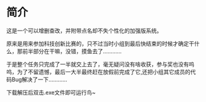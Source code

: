 # 简介
这是一个可以增删查改，并附带点名却不失个性化的加强版系统。

原来是用来参加科技创新比赛的，只不过当时小组到最后快结束的时候才确定干什么，那前半部分在干嘛，没错，摸鱼去了…………

于是整个任务只完成了一半就交上去了，毫无疑问没有啥收获，参与奖也没有呜呜，为了不留遗憾，最后一大半最终赶在放假前完成了它,还把小组其它成员的代码Bug解决了一下…………


下载解压后双击.exe文件即可运行鸟~
